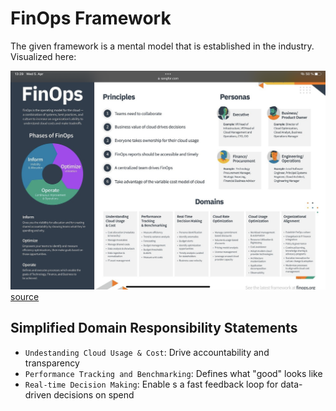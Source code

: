 # FinOps Framework

The given framework is a mental model that is established in the industry. Visualized here:

![FinOps Framework Poster](https://github.com/tastybug/zettelkasten/blob/3c194796936e2f5046b9cb8363b6ae772e759e90/catalog/finops/FinOps-Poster.jpg.png) [source](https://www.sangfor.com/sites/default/files/inline-images/Cloud-Computing/FinOps-Poster.jpg)

## Simplified Domain Responsibility Statements

* `Undestanding Cloud Usage & Cost`: Drive accountability and transparency
* `Performance Tracking and Benchmarking`: Defines what "good" looks like
* `Real-time Decision Making`: Enable s a fast feedback loop for data-driven decisions on spend

